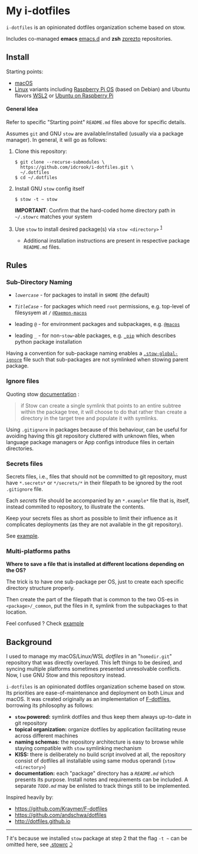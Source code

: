 My i-dotfiles
=============

`i-dotfiles` is an opinionated dotfiles organization scheme based on stow.

Includes co-managed **emacs** [emacs.d](https://github.com/idcrook/.emacs.d) and **zsh** [zprezto](https://github.com/idcrook/prezto) repositories.

Install
-------

Starting points:

-	[macOS](%40macos/README-macos.md)
-	[Linux](%40linux/README.md) variants including [Raspberry Pi OS](%40linux/README-RasPiOS.md) (based on Debian) and Ubuntu flavors [WSL2](%40linux/README-Ubuntu-WSL2-20.04.md) or [Ubuntu on Raspberry Pi](%40linux/README-Ubuntu-on-RasPi.md)

#### General Idea

Refer to specific "Starting point" `README.md` files above for specific details.

Assumes `git` and GNU `stow` are available/installed (usually via a package manager). In general, it will go as follows:

1.	Clone this repository:

	```console
	$ git clone --recurse-submodules \
	  https://github.com/idcrook/i-dotfiles.git \
	  ~/.dotfiles
	$ cd ~/.dotfiles
	```

1.	Install GNU `stow` config itself

	```console
	$ stow -t ~ stow
	```

    **IMPORTANT**: Confirm that the hard-coded home directory path in `~/.stowrc` matches your system

2.	Use `stow` to install desired package(s) via `stow <directory>` <sup id="a1">[1](#f1)</sup>

	-	Additional installation instructions are present in respective package `README.md` files.


Rules
-----

### Sub-Directory Naming

-   *`lowercase`* - for packages to install in `$HOME` (the default)

-	*`TitleCase`* - for packages which need `root` permissions, e.g. top-level of filesysyem at `/` [`@Daemon-macos`](https://github.com/Kraymer/F-dotfiles/blob/master/attic/@Daemon-osx)
-	leading `@` - for environment packages and subpackages, e.g. [`@macos`](https://github.com/idcrook/i-dotfiles/blob/master/%40macos/)
-	leading `_` - for non-`stow`-able packages, e.g. [`_pip`](https://github.com/idcrook/i-dotfiles/blob/master/_pip) which describes python package installation

Having a convention for sub-package naming enables a [`.stow-global-ignore`](https://github.com/idcrook/i-dotfiles/blob/master/stow/.stow-global-ignore#L6) file such that sub-packages are not symlinked when stowing parent package.

### Ignore files

Quoting stow [documentation](https://www.gnu.org/software/stow/manual/html_node/Installing-Packages.html#Installing-Packages) :

> if Stow can create a single symlink that points to an entire subtree within the package tree, it will choose to do that rather than create a directory in the target tree and populate it with symlinks.

Using `.gitignore` in packages because of this behaviour, can be useful for avoiding having this git repository cluttered with unknown files, when language package managers or App configs introduce files in certain directories.

### Secrets files

Secrets files, i.e., files that should not be committed to git repository, must have `*.secrets*` or `*/secrets/*` in their filepath to be ignored by the root `.gitignore` file.

Each *secrets* file should be accompanied by an `*.example*` file that is, itself, instead commited to repository, to illustrate the contents.

Keep your secrets files as short as possible to limit their influence as it complicates deployments (as they are not available in the git repository).

See [example](https://github.com/idcrook/i-dotfiles/blob/master/git/.config/git/config.secrets.example).

### Multi-platforms paths

**Where to save a file that is installed at different locations depending on the OS?**

The trick is to have one sub-package per OS, just to create each specific directory structure properly.

Then create the part of the filepath that is common to the two OS-es in `<package>/_common`, put the files in it, symlink from the subpackages to that location.

Feel confused ? Check [example](https://github.com/Kraymer/F-dotfiles/tree/master/_sublime_text_3/%40linux/.config/sublime-text-3)

Background
----------

I used to manage my macOS/Linux/WSL *dotfiles* in an "`homedir.git`" repository that was directly overlayed. This left things to be desired, and syncing multiple platforms sometimes presented unresolvable conflicts. Now, I use GNU Stow and this repository instead.

`i-dotfiles` is an opinionated dotfiles organization scheme based on stow. Its priorities are ease-of-maintenance and deployment on both Linux and macOS. It was created originally as an implementation of [F-dotfiles](https://github.com/Kraymer/F-dotfiles), borrowing its philosophy as follows:

-	**`stow` powered:** symlink dotfiles and thus keep them always up-to-date in git repository
-	**topical organization:** organize dotfiles by application facilitating reuse across different machines
-	**naming schemas:** the repository architecture is easy to browse while staying compatible with `stow` symlinking mechanism
-	**KISS:** there is deliberately no build script involved at all, the repository consist of dotfiles all installable using same modus operandi (`stow <directory>`\)
-	**documentation:** each "package" directory has a *`README.md`* which presents its purpose. Install notes and requirements can be included. A separate  *`TODO.md`* may be enlisted to track things still to be implemented.

Inspired heavily by:

-	https://github.com/Kraymer/F-dotfiles
-	https://github.com/andschwa/dotfiles
-	http://dotfiles.github.io


---

<i id="f1">1</i> it's because we installed `stow` package at step 2 that the flag `-t ~` can be omitted here, see [.stowrc](https://github.com/idcrook/i-dotfiles/blob/master/stow/.stowrc) [⤸](#a1)
